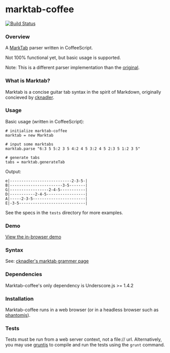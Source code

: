 # marktab-coffee
[![Build Status](https://travis-ci.org/russplaysguitar/marktab-coffee.png)](https://travis-ci.org/russplaysguitar/marktab-coffee)

### Overview
A [MarkTab](https://github.com/cknadler/marktab) parser written in CoffeeScript. 

Not 100% functional yet, but basic usage is supported.

Note: This is a different parser implementation than the [original](https://github.com/cknadler/marktab).

### What is Marktab?

Marktab is a concise guitar tab syntax in the spirit of Markdown, originally concieved by [cknadler](https://github.com/cknadler/).

### Usage

Basic usage (written in CoffeeScript):

    # initialize marktab-coffee
    marktab = new Marktab

    # input some marktabs
    marktab.parse "6:3 5 5:2 3 5 4:2 4 5 3:2 4 5 2:3 5 1:2 3 5"
    
    # generate tabs
    tabs = marktab.generateTab
    
Output:

    e|---------------------------2-3-5-|
    B|-----------------------3-5-------|
    G|-----------------2-4-5-----------|
    D|-----------2-4-5-----------------|
    A|-----2-3-5-----------------------|
    E|-3-5-----------------------------|

See the specs in the `tests` directory for more examples.

### Demo
[View the in-browser demo](http://russplaysguitar.github.com/marktab-coffee/)

### Syntax

See: [cknadler's marktab grammer page](https://github.com/cknadler/marktab/blob/master/docs/grammar.md)

### Dependencies

Marktab-coffee's only dependency is Underscore.js >= 1.4.2

### Installation

Marktab-coffee runs in a web browser (or in a headless browser such as [phantomjs](http://phantomjs.org/)). 

### Tests
Tests must be run from a web server context, not a file:// url. Alternatively, you may use [gruntjs](http://gruntjs.com/) to compile and run the tests using the `grunt` command.